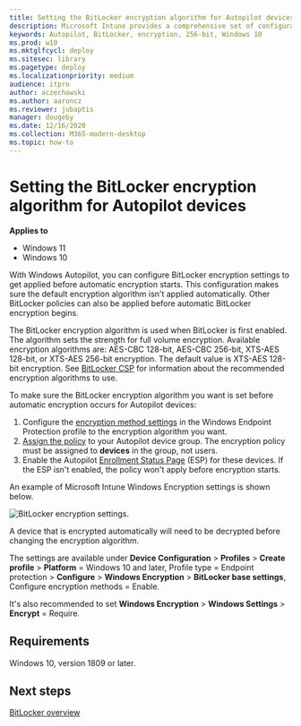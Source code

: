 ```yaml
---
title: Setting the BitLocker encryption algorithm for Autopilot devices
description: Microsoft Intune provides a comprehensive set of configuration options to manage BitLocker on Windows devices. 
keywords: Autopilot, BitLocker, encryption, 256-bit, Windows 10
ms.prod: w10
ms.mktglfcycl: deploy
ms.sitesec: library
ms.pagetype: deploy
ms.localizationpriority: medium
audience: itpro
author: aczechowski
ms.author: aaroncz
ms.reviewer: jubaptis
manager: dougeby
ms.date: 12/16/2020
ms.collection: M365-modern-desktop
ms.topic: how-to
---
```



# Setting the BitLocker encryption algorithm for Autopilot devices

**Applies to**

- Windows 11
- Windows 10

With Windows Autopilot, you can configure BitLocker encryption settings to get applied before automatic encryption starts. This configuration makes sure the default encryption algorithm isn't applied automatically. Other BitLocker policies can also be applied before automatic BitLocker encryption begins.

The BitLocker encryption algorithm is used when BitLocker is first enabled. The algorithm sets the strength  for full volume encryption. Available encryption algorithms are: AES-CBC 128-bit, AES-CBC 256-bit, XTS-AES 128-bit, or XTS-AES 256-bit encryption. The default value is XTS-AES 128-bit encryption. See [BitLocker CSP](/windows/client-management/mdm/bitlocker-csp) for information about the recommended encryption algorithms to use.

To make sure the BitLocker encryption algorithm you want is set before automatic encryption occurs for Autopilot devices:

1. Configure the [encryption method settings](../intune/protect/endpoint-protection-windows-10.md#windows-encryption) in the Windows Endpoint Protection profile to the encryption algorithm you want.
2. [Assign the policy](../intune/configuration/device-profile-assign.md) to your Autopilot device group. The encryption policy must be assigned to **devices** in the group, not users.
3. Enable the Autopilot [Enrollment Status Page](enrollment-status.md) (ESP) for these devices. If the ESP isn't enabled, the policy won't apply before encryption starts.

An example of Microsoft Intune Windows Encryption settings is shown below.

![BitLocker encryption settings.](images/bitlocker-encryption.png)

A device that is encrypted automatically will need to be decrypted before changing the encryption algorithm.

The settings are available under **Device Configuration** > **Profiles** > **Create profile** > **Platform** = Windows 10 and later, Profile type = Endpoint protection > **Configure** > **Windows Encryption** > **BitLocker base settings**, Configure encryption methods = Enable.

It's also recommended to set **Windows Encryption** > **Windows Settings** > **Encrypt** = Require.

## Requirements

Windows 10, version 1809 or later.

## Next steps

[BitLocker overview](/windows/security/information-protection/bitlocker/bitlocker-overview)

